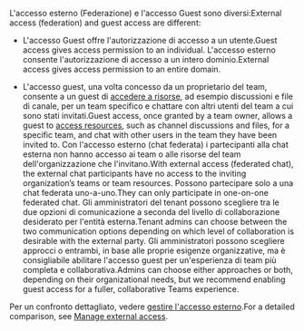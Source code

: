 <span data-ttu-id="d72c2-101">L'accesso esterno (Federazione) e l'accesso Guest sono diversi:</span><span class="sxs-lookup"><span data-stu-id="d72c2-101">External access (federation) and guest access are different:</span></span>

- <span data-ttu-id="d72c2-102">L'accesso Guest offre l'autorizzazione di accesso a un utente.</span><span class="sxs-lookup"><span data-stu-id="d72c2-102">Guest access gives access permission to an individual.</span></span> <span data-ttu-id="d72c2-103">L'accesso esterno consente l'autorizzazione di accesso a un intero dominio.</span><span class="sxs-lookup"><span data-stu-id="d72c2-103">External access gives access permission to an entire domain.</span></span>

- <span data-ttu-id="d72c2-104">L'accesso guest, una volta concesso da un proprietario del team, consente a un guest di [accedere a risorse](../guest-experience.md), ad esempio discussioni e file di canale, per un team specifico e chattare con altri utenti del team a cui sono stati invitati.</span><span class="sxs-lookup"><span data-stu-id="d72c2-104">Guest access, once granted by a team owner, allows a guest to [access resources](../guest-experience.md), such as channel discussions and files, for a specific team, and chat with other users in the team they have been invited to.</span></span> <span data-ttu-id="d72c2-105">Con l'accesso esterno (chat federata) i partecipanti alla chat esterna non hanno accesso ai team o alle risorse del team dell'organizzazione che l'invitano.</span><span class="sxs-lookup"><span data-stu-id="d72c2-105">With external access (federated chat), the external chat participants have no access to the inviting organization’s teams or team resources.</span></span> <span data-ttu-id="d72c2-106">Possono partecipare solo a una chat federata uno-a-uno.</span><span class="sxs-lookup"><span data-stu-id="d72c2-106">They can only participate in one-on-one federated chat.</span></span> <span data-ttu-id="d72c2-107">Gli amministratori del tenant possono scegliere tra le due opzioni di comunicazione a seconda del livello di collaborazione desiderato per l'entità esterna.</span><span class="sxs-lookup"><span data-stu-id="d72c2-107">Tenant admins can choose between the two communication options depending on which level of collaboration is desirable with the external party.</span></span> <span data-ttu-id="d72c2-108">Gli amministratori possono scegliere approcci o entrambi, in base alle proprie esigenze organizzative, ma è consigliabile abilitare l'accesso guest per un'esperienza di team più completa e collaborativa.</span><span class="sxs-lookup"><span data-stu-id="d72c2-108">Admins can choose either approaches or both, depending on their organizational needs, but we recommend enabling guest access for a fuller, collaborative Teams experience.</span></span> 

<span data-ttu-id="d72c2-109">Per un confronto dettagliato, vedere [gestire l'accesso esterno](../manage-external-access.md).</span><span class="sxs-lookup"><span data-stu-id="d72c2-109">For a detailed comparison, see [Manage external access](../manage-external-access.md).</span></span>
